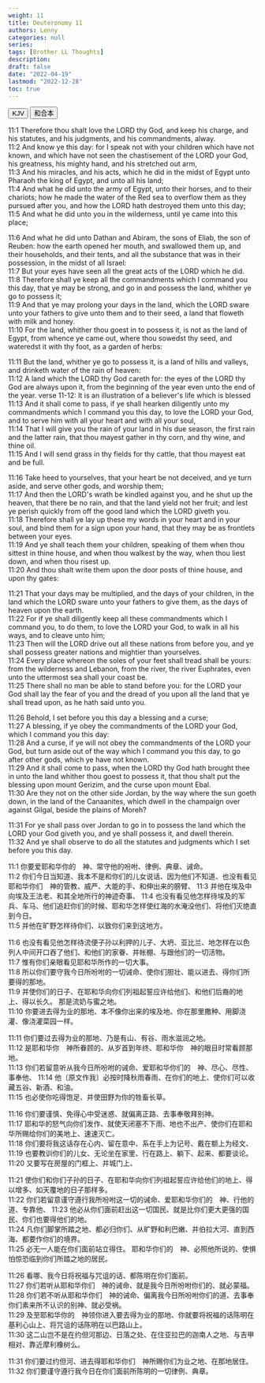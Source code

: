 ```yaml
---
weight: 11
title: Deuteronomy 11
authors: Lenny
categories: null
series:
tags: [Brother LL Thoughts]
description: 
draft: false
date: "2022-04-19"
lastmod: "2022-12-28"
toc: true
---
```


<!--more-->

<!-- Tab links -->
<div class="tab">
  <button class="tablinks active" onclick="tablabel(event, 'english')">KJV</button>
  <button class="tablinks" onclick="tablabel(event, 'chinese')">和合本</button>
  
</div>

<!-- Tab content -->
<div id="english" class="tabcontent" style="display:block">

11:1 Therefore thou shalt love the LORD thy God, and keep his charge, and his statutes, and his judgments, and his commandments, alway.  
11:2 And know ye this day: for I speak not with your children which have not known, and which have not seen the chastisement of the LORD your God, his greatness, his mighty hand, and his stretched out arm,  
11:3 And his miracles, and his acts, which he did in the midst of Egypt unto Pharaoh the king of Egypt, and unto all his land;  
11:4 And what he did unto the army of Egypt, unto their horses, and to their chariots; how he made the water of the Red sea to overflow them as they pursued after you, and how the LORD hath destroyed them unto this day;  
11:5 And what he did unto you in the wilderness, until ye came into this place;  

11:6 And what he did unto Dathan and Abiram, the sons of Eliab, the son of Reuben: how the earth opened her mouth, and swallowed them up, and their households, and their tents, and all the substance that was in their possession, in the midst of all Israel:  
11:7 But your eyes have seen all the great acts of the LORD which he did.  
11:8 Therefore shall ye keep all the commandments which I command you this day, that ye may be strong, and go in and possess the land, whither ye go to possess it;  
11:9 And that ye may prolong your days in the land, which the LORD sware unto your fathers to give unto them and to their seed, a land that floweth with milk and honey.  
11:10 For the land, whither thou goest in to possess it, is not as the land of Egypt, from whence ye came out, where thou sowedst thy seed, and wateredst it with thy foot, as a garden of herbs:  

11:11 But the land, whither ye go to possess it, is a land of hills and valleys, and drinketh water of the rain of heaven:   
11:12 A land which the LORD thy God careth for: the eyes of the LORD thy God are always upon it, from the beginning of the year even unto the end of the year. <a class = "marginnote">verse 11-12: It is an illustration of a believer's life which is blessed</a>  
11:13 And it shall come to pass, if ye shall hearken diligently unto my commandments which I command you this day, to love the LORD your God, and to serve him with all your heart and with all your soul,  
11:14 That I will give you the rain of your land in his due season, the first rain and the latter rain, that thou mayest gather in thy corn, and thy wine, and thine oil.  
11:15 And I will send grass in thy fields for thy cattle, that thou mayest eat and be full.  

11:16 Take heed to yourselves, that your heart be not deceived, and ye turn aside, and serve other gods, and worship them;  
11:17 And then the LORD's wrath be kindled against you, and he shut up the heaven, that there be no rain, and that the land yield not her fruit; and lest ye perish quickly from off the good land which the LORD giveth you.  
11:18 Therefore shall ye lay up these my words in your heart and in your soul, and bind them for a sign upon your hand, that they may be as frontlets between your eyes.  
11:19 And ye shall teach them your children, speaking of them when thou sittest in thine house, and when thou walkest by the way, when thou liest down, and when thou risest up.  
11:20 And thou shalt write them upon the door posts of thine house, and upon thy gates:  

11:21 That your days may be multiplied, and the days of your children, in the land which the LORD sware unto your fathers to give them, as the days of heaven upon the earth.  
11:22 For if ye shall diligently keep all these commandments which I command you, to do them, to love the LORD your God, to walk in all his ways, and to cleave unto him;  
11:23 Then will the LORD drive out all these nations from before you, and ye shall possess greater nations and mightier than yourselves.  
11:24 Every place whereon the soles of your feet shall tread shall be yours: from the wilderness and Lebanon, from the river, the river Euphrates, even unto the uttermost sea shall your coast be.  
11:25 There shall no man be able to stand before you: for the LORD your God shall lay the fear of you and the dread of you upon all the land that ye shall tread upon, as he hath said unto you.  

11:26 Behold, I set before you this day a blessing and a curse;  
11:27 A blessing, if ye obey the commandments of the LORD your God, which I command you this day:  
11:28 And a curse, if ye will not obey the commandments of the LORD your God, but turn aside out of the way which I command you this day, to go after other gods, which ye have not known.  
11:29 And it shall come to pass, when the LORD thy God hath brought thee in unto the land whither thou goest to possess it, that thou shalt put the blessing upon mount Gerizim, and the curse upon mount Ebal.  
11:30 Are they not on the other side Jordan, by the way where the sun goeth down, in the land of the Canaanites, which dwell in the champaign over against Gilgal, beside the plains of Moreh?  

11:31 For ye shall pass over Jordan to go in to possess the land which the LORD your God giveth you, and ye shall possess it, and dwell therein.  
11:32 And ye shall observe to do all the statutes and judgments which I set before you this day.  
</div>



<div id="chinese" class="tabcontent" style="display:block">

11:1 你要爱耶和华你的　神、常守他的吩咐、律例、典章、诫命。  
11:2 你们今日当知道、我本不是和你们的儿女说话、因为他们不知道、也没有看见耶和华你们　神的管教、威严、大能的手、和伸出来的膀臂、
11:3 并他在埃及中向埃及王法老、和其全地所行的神迹奇事、
11:4 也没有看见他怎样待埃及的军兵、车马、他们追赶你们的时候、耶和华怎样使红海的水淹没他们、将他们灭绝直到今日。  
11:5 并他在旷野怎样待你们、以致你们来到这地方。  

11:6 也没有看见他怎样待流便子孙以利押的儿子、大坍、亚比兰、地怎样在以色列人中间开口吞了他们、和他们的家眷、并帐棚、与跟他们的一切活物。  
11:7 惟有你们亲眼看见耶和华所作的一切大事。  
11:8 所以你们要守我今日所吩咐的一切诫命、使你们胆壮、能以进去、得你们所要得的那地。  
11:9 并使你们的日子、在耶和华向你们列祖起誓应许给他们、和他们后裔的地上、得以长久。  那是流奶与蜜之地。  
11:10 你要进去得为业的那地、本不像你出来的埃及地、你在那里撒种、用脚浇灌、像浇灌菜园一样。  

11:11 你们要过去得为业的那地、乃是有山、有谷、雨水滋润之地。  
11:12 是耶和华你　神所眷顾的、从岁首到年终、耶和华你　神的眼目时常看顾那地。  
11:13 你们若留意听从我今日所吩咐的诫命、爱耶和华你们的　神、尽心、尽性、事奉他、
11:14 他〔原文作我〕必按时降秋雨春雨、在你们的地上、使你们可以收藏五谷、新酒、和油。  
11:15 也必使你吃得饱足、并使田野为你的牲畜长草。  

11:16 你们要谨慎、免得心中受迷惑、就偏离正路、去事奉敬拜别神。  
11:17 耶和华的怒气向你们发作、就使天闭塞不下雨、地也不出产、使你们在耶和华所赐给你们的美地上、速速灭亡。  
11:18 你们要将我这话存在心内、留在意中、系在手上为记号、戴在额上为经文、
11:19 也要教训你们的儿女、无论坐在家里、行在路上、躺下、起来、都要谈论。  
11:20 又要写在房屋的门框上、并城门上、

11:21 使你们和你们子孙的日子、在耶和华向你们列祖起誓应许给他们的地上、得以增多、如天覆地的日子那样多。  
11:22 你们若留意谨守遵行我所吩咐这一切的诫命、爱耶和华你们的　神、行他的道、专靠他、
11:23 他必从你们面前赶出这一切国民、就是比你们更大更强的国民、你们也要得他们的地。  
11:24 凡你们脚掌所踏之地、都必归你们、从旷野和利巴嫩、并伯拉大河、直到西海、都要作你们的境界。  
11:25 必无一人能在你们面前站立得住。  耶和华你们的　神、必照他所说的、使惧怕惊恐临到你们所踏之地的居民。  

11:26 看哪、我今日将祝福与咒诅的话、都陈明在你们面前。  
11:27 你们若听从耶和华你们　神的诫命、就是我今日所吩咐你们的、就必蒙福。  
11:28 你们若不听从耶和华你们　神的诫命、偏离我今日所吩咐你们的道、去事奉你们素来所不认识的别神、就必受祸。  
11:29 及至耶和华你的　神领你进入要去得为业的那地、你就要将祝福的话陈明在基利心山上、将咒诅的话陈明在以巴路山上。  
11:30 这二山岂不是在约但河那边、日落之处、在住亚拉巴的迦南人之地、与吉甲相对、靠近摩利橡树么。  

11:31 你们要过约但河、进去得耶和华你们　神所赐你们为业之地、在那地居住。  
11:32 你们要谨守遵行我今日在你们面前所陈明的一切律例、典章。  
</div>
